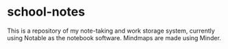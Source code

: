 # school-notes
This is a repository of my note-taking and work storage system, currently using Notable as the notebook software. Mindmaps are made using Minder.
